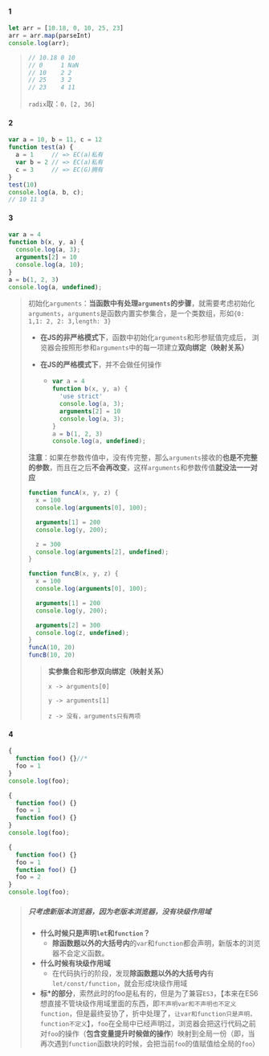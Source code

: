 #### 1

```js
let arr = [10.18, 0, 10, 25, 23]
arr = arr.map(parseInt)
console.log(arr);
```

> ```js
> // 10.18 0 10
> // 0     1 NaN
> // 10    2 2
> // 25    3 2
> // 23    4 11
> ```
>
> `radix`取：`0，[2, 36]`



#### 2

```js
var a = 10, b = 11, c = 12
function test(a) {
  a = 1     // => EC(a)私有
  var b = 2 // => EC(a)私有
  c = 3     // => EC(G)拥有
}
test(10)
console.log(a, b, c);
// 10 11 3
```



#### 3

```js
var a = 4
function b(x, y, a) {
  console.log(a, 3);
  arguments[2] = 10
  console.log(a, 10);
}
a = b(1, 2, 3)
console.log(a, undefined);
```

> 初始化`arguments`：**当函数中有处理`arguments`的步骤**，就需要考虑初始化`arguments`，`arguments`是函数内置实参集合，是一个类数组，形如`{0: 1,1: 2, 2: 3,length: 3}`
>
> + **在JS的非严格模式下**，函数中初始化`arguments`和形参赋值完成后， 浏览器会按照形参和`arguments`中的每一项建立**双向绑定（映射关系）**
>
> + **在JS的严格模式下**，并不会做任何操作
>
>   + ```js
>     var a = 4
>     function b(x, y, a) {
>       'use strict'
>       console.log(a, 3);
>       arguments[2] = 10
>       console.log(a, 3);
>     }
>     a = b(1, 2, 3)
>     console.log(a, undefined);
>     ```
>
>   
>
> **注意**：如果在参数传值中，没有传完整，那么`arguments`接收的**也是不完整的参数**，而且在之后**不会再改变**，这样`arguments`和参数传值**就没法一一对应**
>
> ```js
> function funcA(x, y, z) {
>   x = 100
>   console.log(arguments[0], 100);
> 
>   arguments[1] = 200
>   console.log(y, 200);
> 
>   z = 300
>   console.log(arguments[2], undefined);
> }
> 
> function funcB(x, y, z) {
>   x = 100
>   console.log(arguments[0], 100);
> 
>   arguments[1] = 200
>   console.log(y, 200);
> 
>   arguments[2] = 300
>   console.log(z, undefined);
> }
> funcA(10, 20)
> funcB(10, 20)
> ```
>
> > **实参集合和形参双向绑定（映射关系）**
> >
> > `x -> arguments[0]`
> >
> > `y -> arguments[1]`
> >
> > `z -> 没有，arguments只有两项`



#### 4

```js
{
  function foo() {}//*
  foo = 1
}
console.log(foo);

{
  function foo() {}
  foo = 1
  function foo() {}
}
console.log(foo);

{
  function foo() {}
  foo = 1
  function foo() {}
  foo = 2
}
console.log(foo);
```

> ##### **只考虑新版本浏览器，因为老版本浏览器，没有块级作用域**
>
> + **什么时候只是声明`let`和`function`？**
>   + **除函数题以外的大括号内**的`var`和`function`都会声明，新版本的浏览器不会定义函数。
> + **什么时候有块级作用域**
>   + 在代码执行的阶段，发现**除函数题以外的大括号内**有`let/const/function`，就会形成块级作用域
> + **标\*的部分**，索然此时的foo是私有的，但是为了兼容`ES3`，【本来在ES6想直接不管块级作用域里面的东西，即`不声明var和不声明也不定义function`，但是最终妥协了，折中处理了，`让var和function只是声明，function不定义`】，`foo`在全局中已经声明过，浏览器会把这行代码之前对`foo`的操作（**包含变量提升时候做的操作**）映射到全局一份（即，当再次遇到`function`函数块的时候，会把当前`foo`的值赋值给全局的`foo`）